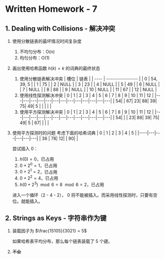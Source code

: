 # Written Homework - 7

## 1. Dealing with Collisions - 解决冲突

1. 使用分散链表的最坏情况时间复杂度
   1. 不均匀分布：O(n)
   2. 均匀分布：O(1)
2. 画出使用哈希函数 $h(k)=k$ 的词典的最终状态
   1. 使用分散链表解决冲突
        | 槽位 | 链表             |
        | ---- | ---------------- |
        | 0    | 54, 39, 5        |
        | 1    | 75               |
        | 2    | NULL             |
        | 3    | 23               |
        | 4    | NULL             |
        | 5    | 49               |
        | 6    | NULL             |
        | 7    | NULL             |
        | 8    | 88               |
        | 9    | NULL             |
        | 10   | NULL             |
        | 11   | 67               |
        | 12   | NULL             |
   2. 使用线性探测解决冲突
        | 0 | 1 | 2 | 3 | 4 | 5 | 6 | 7 | 8 | 9 | 10 | 11 | 12 |
        |---|---|---|---|---|---|---|---|---|---|---|---|---|
        | 54|   | 67| 23| 88| 39| 75| 49| 5 |   |   |   |   |
   3. 使用平方探测解决冲突
        | 0 | 1 | 2 | 3 | 4 | 5 | 6 | 7 | 8 | 9 | 10 | 11 | 12 |
        |---|---|---|---|---|---|---|---|---|---|---|---|---|
        | 54|   |   | 23| 88| 39| 75| 49| 5 | 67|   |   |   |
3. 使用平方探测时的问题
    考虑下面的哈希词典
    | 0  | 1 | 2 | 3 | 4 | 5 |
    |----|---|---|---|---|---|
    | 36 | 78| 12|   | 90|   |

    尝试插入 0：

    1. $h(0) = 0$，已占用
    2. $0 + 2^0 = 1$，已占用
    3. $0 + 2^1 = 2$，已占用
    4. $0 + 2^2 = 4$，已占用
    5. $h(0 + 2^3) \mod 6 = 8 \mod 6  = 2$，已占用

    进入一个循环（2 - 4 - 2）， 0 将不能被插入。而采用线性探测时，只要有空位。就能插入。

## 2. Strings as Keys - 字符串作为键

1. 装载因子为 $\frac{15105}{3021} = 5$

   如果哈希表平均分布，那么每个链表装载了 5 个键。

2. ~~不会~~